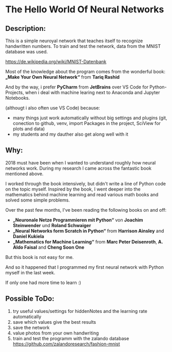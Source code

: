 # The Hello World Of Neural Networks

## Description:
This is a simple neuroyal network that teaches itself to recognize handwritten numbers.
To train and test the network, data from the MNIST database was used.

https://de.wikipedia.org/wiki/MNIST-Datenbank

Most of the knowledge about the program comes from the wonderful book:
**„Make Your Own Neural Network“** from **Tariq Rashid**

And by the way, i prefer **PyCharm** from **JetBrains** over VS Code for Python-Projects,
when i deal with machine learing next to Anaconda and Jupyter Notebooks.

(althougt i also often use VS Code) because:
- many things just work automatically without big settings and plugins
  (git, conection to github, venv, import Packages in the project, SciView for plots and data)
- my students and my dauther also get along well with it

## Why:

2018 must have been when I wanted to understand roughly how neural networks work.
During my research I came across the fantastic book mentioned above.

I worked through the book intensively, but didn't write a line of Python code on the topic myself.
Inspired by the book, I went deeper into the mathematics behind machine learning and read various
math books and solved some simple problems.

Over the past few months, I've been reading the following books on and off:
- **„Neuronale Netze Programmieren mit Python“** von **Joachim Steinwender** und **Roland Schwaiger**
- **„Neural Networks form Scratch in Python“** from **Harrison Ainsley** and **Daniel Kukiela** 
- **„Mathematics for Machine Learning“** from **Marc Peter Deisenroth**, **A. Aldo Faisal** and **Cheng Soon One**

But this book is not easy for me.

And so it happened that I programmed my first neural network with Python myself in the last week.

If only one had more time to learn :)

## Possible ToDo:
1) try useful values/settings for hiddenNotes and the learning rate automatically
2) save which values give the best results
3) save the network
4) value photos from your own handwriting
5) train and test the programm with the zalando database https://github.com/zalandoresearch/fashion-mnist